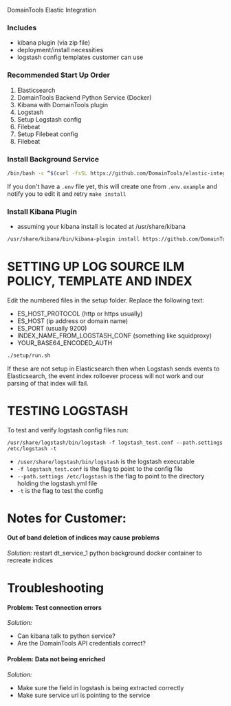 DomainTools Elastic Integration

### Includes

- kibana plugin (via zip file)
- deployment/install necessities
- logstash config templates customer can use

### Recommended Start Up Order

1. Elasticsearch
1. DomainTools Backend Python Service (Docker)
1. Kibana with DomainTools plugin
1. Logstash
1. Setup Logstash config
1. Filebeat
1. Setup Filebeat config
1. Filebeat

### Install Background Service

```bash
/bin/bash -c “$(curl -fsSL https://github.com/DomainTools/elastic-integration/raw/main/install.sh)”
```

If you don't have a `.env` file yet, this will create one from `.env.example` and notify you to edit it and retry `make install`

### Install Kibana Plugin

- assuming your kibana install is located at /usr/share/kibana

```bash
/usr/share/kibana/bin/kibana-plugin install https://github.com/DomainTools/elastic-integration/raw/main/domaintools[elastic-version]-[current version].zip
```

# SETTING UP LOG SOURCE ILM POLICY, TEMPLATE AND INDEX

Edit the numbered files in the setup folder.  Replace the following text:

- ES_HOST_PROTOCOL (http or https usually)
- ES_HOST (ip address or domain name)
- ES_PORT (usually 9200)
- INDEX_NAME_FROM_LOGSTASH_CONF (something like squidproxy)
- YOUR_BASE64_ENCODED_AUTH

```bash
./setup/run.sh
```

If these are not setup in Elasticsearch then when Logstash sends events to Elasticsearch, the event index rolloever process will not work and our parsing of that index will fail.

# TESTING LOGSTASH

To test and verify logstash config files run:

`/usr/share/logstash/bin/logstash -f logstash_test.conf --path.settings /etc/logstash -t`

- `/user/share/logstash/bin/logstash` is the logstash executable
- `-f logstash_test.conf` is the flag to point to the config file
- `--path.settings /etc/logstash` is the flag to point to the directory holding the logstash.yml file
- `-t` is the flag to test the config 

# Notes for Customer:

#### Out of band deletion of indices may cause problems

*Solution:* restart dt_service_1 python background docker container to recreate indices

# Troubleshooting

#### Problem: Test connection errors

*Solution:*
- Can kibana talk to python service?
- Are the DomainTools API credentials correct?

#### Problem: Data not being enriched

*Solution:*
- Make sure the field in logstash is being extracted correctly
- Make sure service url is pointing to the service

